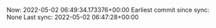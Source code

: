 Now: 2022-05-02 06:49:34.173376+00:00 Earliest commit since sync: None Last sync: 2022-05-02 06:47:28+00:00
